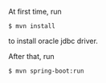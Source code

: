 At first time, run

    $ mvn install

to install oracle jdbc driver.

After that, run

    $ mvn spring-boot:run
